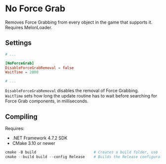 # No Force Grab
Removes Force Grabbing from every object in the game that supports it.  
Requires MelonLoader.

## Settings
```toml
# ...

[NoForceGrab]
DisableForceGrabRemoval = false
WaitTime = 2000

# ...
```

`DisableForceGrabRemoval` disables the removal of Force Grabbing.  
`WaitTime` sets how long the update routine has to wait before searching for Force Grab components, in milliseconds.

## Compiling
Requires:
- .NET Framework 4.7.2 SDK
- CMake 3.10 or newer

```ps1
cmake -B build                          # Creates a build folder, use -DBONEWORKS_DIR=<path> if you installed BONEWORKS somewhere outside of C:\Program Files (x86)\Steam\steamapps\common
cmake --build build --config Release    # Builds the Release configuration.
```
